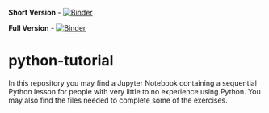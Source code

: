 __Short Version__ - [![Binder](https://mybinder.org/badge_logo.svg)](https://mybinder.org/v2/gh/ruivarandas/python-tutorial-test/master?filepath=.%2Fnotebook%2FCategories%2FOther%2Fpython_tutorial_custom-short.ipynb)

__Full Version__ - [![Binder](https://mybinder.org/badge_logo.svg)](https://mybinder.org/v2/gh/ruivarandas/python-tutorial-test/master?filepath=.%2Fnotebook%2FCategories%2FOther%2Fpython_tutorial_custom.ipynb)

# python-tutorial
In this repository you may find a Jupyter Notebook containing a sequential Python lesson for people with very little to no experience using Python. You may also find the files needed to complete some of the exercises.
